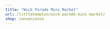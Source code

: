 ```yaml
---
title: "Wick Parade Mini Market"
url: /littlehampton/wick-parade-mini-market/
shop: convenience
---
```

